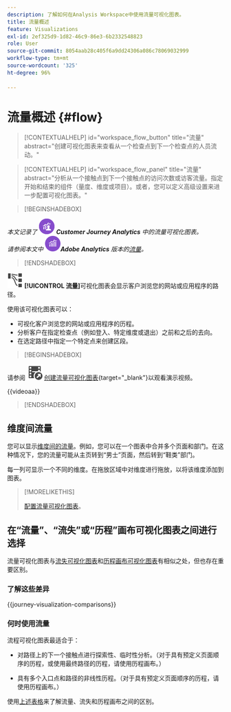 ```yaml
---
description: 了解如何在Analysis Workspace中使用流量可视化图表。
title: 流量概述
feature: Visualizations
exl-id: 2ef325d9-1d82-46c9-86e3-6b2332548823
role: User
source-git-commit: 8054aab28c405f6a9dd24306a086c78069032999
workflow-type: tm+mt
source-wordcount: '325'
ht-degree: 96%

---
```


# 流量概述 {#flow}

<!-- markdownlint-disable MD034 -->

>[!CONTEXTUALHELP]
>id="workspace_flow_button"
>title="流量"
>abstract="创建可视化图表来查看从一个检查点到下一个检查点的人员流动。"

>[!CONTEXTUALHELP]
>id="workspace_flow_panel"
>title="流量"
>abstract="分析从一个接触点到下一个接触点的访问次数或访客流量。指定开始和结束的组件（量度、维度或项目）。或者，您可以定义高级设置来进一步配置可视化图表。"

<!-- markdownlint-enable MD034 -->


>[!BEGINSHADEBOX]

_本文记录了_ ![CustomerJourneyAnalytics](/help/assets/icons/CustomerJourneyAnalytics.svg) _&#x200B;**Customer Journey Analytics** 中的流量可视化图表。_<br/>_请参阅本文中_ ![AdobeAnalytics](/help/assets/icons/AdobeAnalytics.svg) _&#x200B;**Adobe Analytics** 版本的[流量](https://experienceleague.adobe.com/zh-hans/docs/analytics/analyze/analysis-workspace/visualizations/flow/flow)。_

>[!ENDSHADEBOX]


![GraphPathing](/help/assets/icons/GraphPathing.svg) **[!UICONTROL 流量]**&#x200B;可视化图表会显示客户浏览您的网站或应用程序的路径。

使用该可视化图表可以：

* 可视化客户浏览您的网站或应用程序的历程。
* 分析客户在指定检查点（例如登入、特定维度或退出）之前和之后的去向。
* 在选定路径中指定一个特定点来创建区段。


>[!BEGINSHADEBOX]

请参阅 ![VideoCheckedOut](/help/assets/icons/VideoCheckedOut.svg) [创建流量可视化图表](https://video.tv.adobe.com/v/346063/?quality=12&learn=on){target="_blank"}以观看演示视频。

{{videoaa}}

>[!ENDSHADEBOX]


## 维度间流量

您可以显示[维度间的流量](/help/analysis-workspace/visualizations/c-flow/multi-dimensional-flow.md)。例如，您可以在一个图表中合并多个页面和部门。在这种情况下，您的流量可能从主页转到“男士”页面，然后转到“鞋类”部门。

每一列可显示一个不同的维度。在拖放区域中对维度进行拖放，以将该维度添加到图表。

>[!MORELIKETHIS]
>
>[配置流量可视化图表](/help/analysis-workspace/visualizations/c-flow/create-flow.md)。
>

## 在“流量”、“流失”或“历程”画布可视化图表之间进行选择

流量可视化图表与[流失可视化图表](/help/analysis-workspace/visualizations/fallout/fallout-flow.md)和[历程画布可视化图表](/help/analysis-workspace/visualizations/journey-canvas/journey-canvas.md)有相似之处，但也存在重要区别。

### 了解这些差异

<!-- Information in this snippet is shared between Journey canvas, Fallout, and Flow visualization docs -->

{{journey-visualization-comparisons}}

### 何时使用流量

流程可视化图表最适合于：

* 对路径上的下一个接触点进行探索性、临时性分析。（对于具有预定义页面顺序的历程，或使用最终路径的历程，请使用历程画布。）

* 具有多个入口点和路径的非线性历程。（对于具有预定义页面顺序的历程，请使用历程画布。）

使用[上述表格](#understand-the-differences)来了解流量、流失和历程画布之间的区别。
